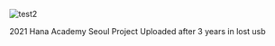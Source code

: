 ![test2](https://github.com/user-attachments/assets/4d0626d0-4837-45f5-af65-57146e2bdbf1)

2021 Hana Academy Seoul Project
Uploaded after 3 years in lost usb

